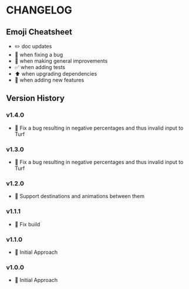 # CHANGELOG

## Emoji Cheatsheet
- :pencil2: doc updates
- :bug: when fixing a bug
- :rocket: when making general improvements
- :white_check_mark: when adding tests
- :arrow_up: when upgrading dependencies
- :tada: when adding new features

## Version History

### v1.4.0

- :bug: Fix a bug resulting in negative percentages and thus invalid input to Turf

### v1.3.0

- :bug: Fix a bug resulting in negative percentages and thus invalid input to Turf

### v1.2.0

- :tada: Support destinations and animations between them

### v1.1.1

- :rocket: Fix build

### v1.1.0

- :rocket: Initial Approach

### v1.0.0

- :rocket: Initial Approach

